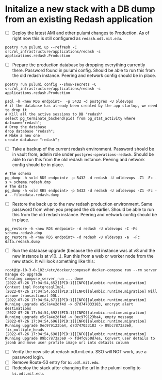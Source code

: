 # Initalize a new stack with a DB dump from an existing Redash application

- [ ] Deploy the latest AMI and other pulumi changes to Production. As of right now this is still configured as `redash.odl.mit.edu`.
```
poetry run pulumi up --refresh -C src/ol_infrastructure/applications/redash -s applications.redash.Production 
```
- [ ] Prepare the production database by dropping everything currently there. Password found in pulumi config. Should be able to run this from the old redash instance. Peering and network config should be in place. 
```
poetry run pulumi config --show-secrets -C src/ol_infrastructure/applications/redash -s applications.redash.Production
```
```
psql -h <new RDS endpoint>  -p 5432 -d postgres -U oldevops
# if the database has already been created by the app startup, we need to drop it
# Kill all the active sessions to DB 'redash'
select pg_terminate_backend(pid) from pg_stat_activity where datname='redash';
# Drop the database
drop database "redash";
# Make a new one
create database "redash";
```
- [ ] Take a backup of the current redash environment. Password should be in vault from, admin role under `postgres-operations-redash`. Should be able to run this from the old redash instance. Peering and network config should be in place.
```
# The schema
pg_dump -h <old RDS endpoint> -p 5432 -d redash -U odldevops -Z1 -Fc -s > schema.redash.dmp
# The data
pg_dump -h <old RBS endpoint> -p 5432 -d redash -U odldevops -Z1 -Fc -a --file=data.redash.dump
```
- [ ] Restore the back up to the new redash production environment. Same password from when you prepped the db earlier. Should be able to run this from the old redash instance. Peering and network config should be in place. 
```
pg_restore -h <new RDS endpoint> -d redash -U oldevops -C -Fc schema.redash.dmp
pg_restore -h <new RDS endpoint> -d redash -U oldevops -a  -Fc data.redash.dump
``` 
- [ ] Run the database upgrade (because the old instance was at v8 and the new instance is at v10...). Run this from a web or worker node from the new stack. It will look something like this:
```
root@ip-10-3-0-182:/etc/docker/compose# docker-compose run --rm server manage db upgrade
Creating compose_server_run ... done
[2022-07-26 17:04:54,652][PID:1][INFO][alembic.runtime.migration] Context impl PostgresqlImpl.
[2022-07-26 17:04:54,653][PID:1][INFO][alembic.runtime.migration] Will assume transactional DDL.
[2022-07-26 17:04:54,671][PID:1][INFO][alembic.runtime.migration] Running upgrade e5c7a4e2df4d -> d7d747033183, encrypt alert destinations
[2022-07-26 17:04:54,692][PID:1][INFO][alembic.runtime.migration] Running upgrade e5c7a4e2df4d -> 0ec979123ba4, empty message
[2022-07-26 17:04:54,696][PID:1][INFO][alembic.runtime.migration] Running upgrade 0ec979123ba4, d7d747033183 -> 89bc7873a3e0, fix_multiple_heads
[2022-07-26 17:04:54,698][PID:1][INFO][alembic.runtime.migration] Running upgrade 89bc7873a3e0 -> fd4fc850d7ea, Convert user details to jsonb and move user profile image url into details column
```
- [ ] Verify the new site at redash.odl.mit.edu. SSO will NOT work, use a password login.
- [ ] Remove Route-53 entry for `bi.odl.mit.edu`. 
- [ ] Redeploy the stack after changing the url in the pulumi config to `bi.odl.mit.edu`.
